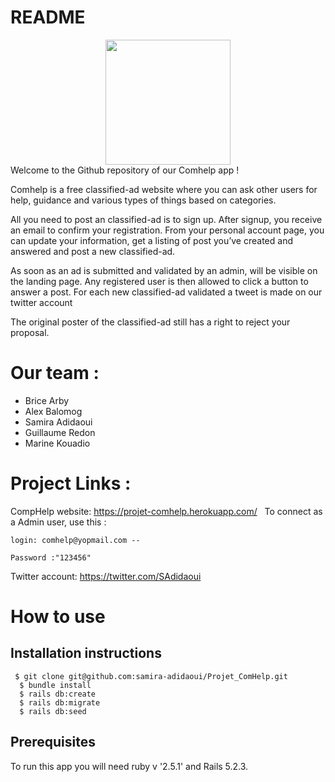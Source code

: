# README
<div style="text-align:center"><img src="https://comhelp.s3.eu-west-3.amazonaws.com/comhelp/Logo/imageonline-co-transparentimage.jpg" width="200" height="200"></div>
Welcome to the Github repository of our Comhelp app !

Comhelp is a free classified-ad website where you can ask other users for help, guidance and various types of things based on categories.

All you need to post an classified-ad is to sign up. After signup, you receive an email to confirm your registration. From your personal account page, you can update your information, get a listing of post you’ve created and answered and post a new classified-ad.

As soon as an ad is submitted and validated by an admin, will be visible on the landing page. Any registered user is then allowed to click a button to answer a post. 
For each new classified-ad validated a tweet is made on our twitter account

The original poster of the classified-ad still has a right to reject your proposal.


# Our team :

  * Brice Arby
  * Alex Balomog
  * Samira Adidaoui
  * Guillaume Redon
  * Marine Kouadio

# Project Links :

  CompHelp website: https://projet-comhelp.herokuapp.com/ &nbsp;
  To connect as a Admin user, use this :

    login: comhelp@yopmail.com -- 
    
    Password :"123456"

 Twitter account: https://twitter.com/SAdidaoui
 
# How to use

## Installation instructions
```
 $ git clone git@github.com:samira-adidaoui/Projet_ComHelp.git
  $ bundle install
  $ rails db:create
  $ rails db:migrate
  $ rails db:seed
```
## Prerequisites

To run this app you will need ruby v '2.5.1' and Rails 5.2.3.

